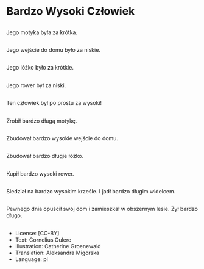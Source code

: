 # Bardzo Wysoki Człowiek

##
Jego motyka była za krótka.

##
Jego wejście do domu było za niskie.

##
Jego lóżko było za krótkie.

##
Jego rower był za niski.

##
Ten człowiek był po prostu za wysoki!

##
Zrobił bardzo długą motykę.

##
Zbudował bardzo wysokie wejście do domu.

##
Zbudował bardzo długie łóżko.

##
Kupił bardzo wysoki rower.

##
Siedział na bardzo wysokim krześle. I jadł bardzo długim widelcem.

##
Pewnego dnia opuścił swój dom i zamieszkał w obszernym lesie. Żył bardzo długo.

##
* License: [CC-BY]
* Text: Cornelius Gulere
* Illustration: Catherine Groenewald
* Translation: Aleksandra Migorska
* Language: pl
